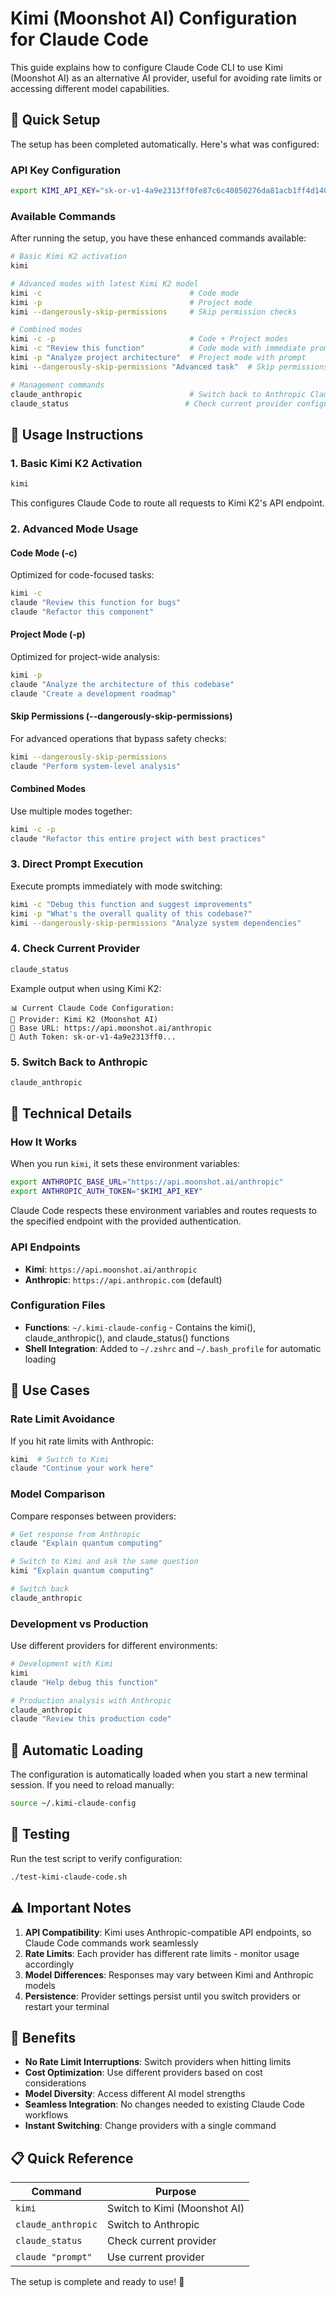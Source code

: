# Kimi (Moonshot AI) Configuration for Claude Code

This guide explains how to configure Claude Code CLI to use Kimi (Moonshot AI) as an alternative AI provider, useful for avoiding rate limits or accessing different model capabilities.

## 🌙 Quick Setup

The setup has been completed automatically. Here's what was configured:

### API Key Configuration
```bash
export KIMI_API_KEY="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"
```

### Available Commands

After running the setup, you have these enhanced commands available:

```bash
# Basic Kimi K2 activation
kimi

# Advanced modes with latest Kimi K2 model
kimi -c                                 # Code mode
kimi -p                                 # Project mode
kimi --dangerously-skip-permissions     # Skip permission checks

# Combined modes
kimi -c -p                              # Code + Project modes
kimi -c "Review this function"          # Code mode with immediate prompt
kimi -p "Analyze project architecture"  # Project mode with prompt
kimi --dangerously-skip-permissions "Advanced task"  # Skip permissions with prompt

# Management commands
claude_anthropic                        # Switch back to Anthropic Claude
claude_status                          # Check current provider configuration
```

## 🚀 Usage Instructions

### 1. Basic Kimi K2 Activation
```bash
kimi
```
This configures Claude Code to route all requests to Kimi K2's API endpoint.

### 2. Advanced Mode Usage

#### Code Mode (-c)
Optimized for code-focused tasks:
```bash
kimi -c
claude "Review this function for bugs"
claude "Refactor this component"
```

#### Project Mode (-p)  
Optimized for project-wide analysis:
```bash
kimi -p
claude "Analyze the architecture of this codebase"
claude "Create a development roadmap"
```

#### Skip Permissions (--dangerously-skip-permissions)
For advanced operations that bypass safety checks:
```bash
kimi --dangerously-skip-permissions
claude "Perform system-level analysis"
```

#### Combined Modes
Use multiple modes together:
```bash
kimi -c -p
claude "Refactor this entire project with best practices"
```

### 3. Direct Prompt Execution
Execute prompts immediately with mode switching:
```bash
kimi -c "Debug this function and suggest improvements"
kimi -p "What's the overall quality of this codebase?"
kimi --dangerously-skip-permissions "Analyze system dependencies"
```

### 4. Check Current Provider
```bash
claude_status
```

Example output when using Kimi K2:
```
📊 Current Claude Code Configuration:
🌙 Provider: Kimi K2 (Moonshot AI)
🔗 Base URL: https://api.moonshot.ai/anthropic
🔑 Auth Token: sk-or-v1-4a9e2313ff0...
```

### 5. Switch Back to Anthropic
```bash
claude_anthropic
```

## 🔧 Technical Details

### How It Works
When you run `kimi`, it sets these environment variables:
```bash
export ANTHROPIC_BASE_URL="https://api.moonshot.ai/anthropic"
export ANTHROPIC_AUTH_TOKEN="$KIMI_API_KEY"
```

Claude Code respects these environment variables and routes requests to the specified endpoint with the provided authentication.

### API Endpoints
- **Kimi**: `https://api.moonshot.ai/anthropic`
- **Anthropic**: `https://api.anthropic.com` (default)

### Configuration Files
- **Functions**: `~/.kimi-claude-config` - Contains the kimi(), claude_anthropic(), and claude_status() functions
- **Shell Integration**: Added to `~/.zshrc` and `~/.bash_profile` for automatic loading

## 🎯 Use Cases

### Rate Limit Avoidance
If you hit rate limits with Anthropic:
```bash
kimi  # Switch to Kimi
claude "Continue your work here"
```

### Model Comparison
Compare responses between providers:
```bash
# Get response from Anthropic
claude "Explain quantum computing"

# Switch to Kimi and ask the same question
kimi "Explain quantum computing"

# Switch back
claude_anthropic
```

### Development vs Production
Use different providers for different environments:
```bash
# Development with Kimi
kimi
claude "Help debug this function"

# Production analysis with Anthropic
claude_anthropic
claude "Review this production code"
```

## 🔄 Automatic Loading

The configuration is automatically loaded when you start a new terminal session. If you need to reload manually:

```bash
source ~/.kimi-claude-config
```

## 🧪 Testing

Run the test script to verify configuration:
```bash
./test-kimi-claude-code.sh
```

## ⚠️ Important Notes

1. **API Compatibility**: Kimi uses Anthropic-compatible API endpoints, so Claude Code commands work seamlessly
2. **Rate Limits**: Each provider has different rate limits - monitor usage accordingly
3. **Model Differences**: Responses may vary between Kimi and Anthropic models
4. **Persistence**: Provider settings persist until you switch providers or restart your terminal

## 🎉 Benefits

- **No Rate Limit Interruptions**: Switch providers when hitting limits
- **Cost Optimization**: Use different providers based on cost considerations
- **Model Diversity**: Access different AI model strengths
- **Seamless Integration**: No changes needed to existing Claude Code workflows
- **Instant Switching**: Change providers with a single command

## 📋 Quick Reference

| Command | Purpose |
|---------|---------|
| `kimi` | Switch to Kimi (Moonshot AI) |
| `claude_anthropic` | Switch to Anthropic |
| `claude_status` | Check current provider |
| `claude "prompt"` | Use current provider |

The setup is complete and ready to use! 🚀